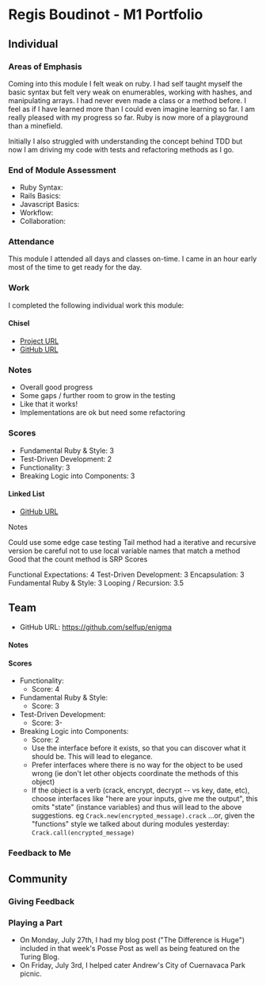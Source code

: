 # Regis Boudinot - M1 Portfolio

## Individual

### Areas of Emphasis

Coming into this module I felt weak on ruby. I had self taught myself the basic
syntax but felt very weak on enumerables, working with hashes, and manipulating
arrays. I had never even made a class or a method before. I feel as if I have
learned more than I could even imagine learning so far. I am really pleased
with my progress so far. Ruby is now more of a playground than a minefield.

Initially I also struggled with understanding the concept behind TDD
but now I am driving my code with tests and refactoring methods as I go.

### End of Module Assessment

* Ruby Syntax:
* Rails Basics:
* Javascript Basics:
* Workflow:
* Collaboration:

### Attendance

This module I attended all days and classes on-time. I came in an hour early
most of the time to get ready for the day.

### Work

I completed the following individual work this module:

#### Chisel

* [Project URL](https://github.com/turingschool/curriculum/blob/master/source/projects/chisel.markdown)
* [GitHub URL](https://github.com/selfup/chisel)

### Notes

* Overall good progress
* Some gaps / further room to grow in the testing
* Like that it works!
* Implementations are ok but need some refactoring

### Scores

* Fundamental Ruby & Style: 3
* Test-Driven Development: 2
* Functionality: 3
* Breaking Logic into Components: 3

#### Linked List

* [GitHub URL](https://github.com/selfup/linked_list)

Notes

Could use some edge case testing
Tail method had a iterative and recursive version
be careful not to use local variable names that match a method
Good that the count method is SRP
Scores

Functional Expectations: 4
Test-Driven Development: 3
Encapsulation: 3
Fundamental Ruby & Style: 3
Looping / Recursion: 3.5

## Team

* GitHub URL: https://github.com/selfup/enigma

#### Notes

#### Scores

* Functionality:
  * Score: 4
* Fundamental Ruby & Style:
  * Score: 3
* Test-Driven Development:
  * Score: 3-
* Breaking Logic into Components:
  * Score: 2
  * Use the interface before it exists, so that you can discover what it should be.
    This will lead to elegance.
  * Prefer interfaces where there is no way for the object to be used wrong
    (ie don't let other objects coordinate the methods of this object)
  * If the object is a verb (crack, encrypt, decrypt -- vs key, date, etc),
    choose interfaces like "here are your inputs, give me the output",
    this omits "state" (instance variables) and thus will lead to the above suggestions.
    eg `Crack.new(encrypted_message).crack` ...or, given the "functions" style we talked about
    during modules yesterday: `Crack.call(encrypted_message)`

### Feedback to Me

## Community

### Giving Feedback

### Playing a Part

* On Monday, July 27th, I had my blog post ("The Difference is Huge") included in
that week's Posse Post as well as being featured on the Turing Blog.
* On Friday, July 3rd, I helped cater Andrew's City of Cuernavaca Park picnic.
